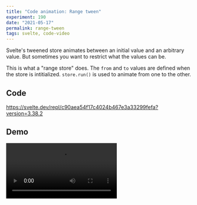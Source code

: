```yaml
---
title: "Code animation: Range tween"
experiment: 190
date: "2021-05-17"
permalink: range-tween
tags: svelte, code-video
---
```


Svelte's tweened store animates between an initial value and an arbitrary value. But sometimes you want to restrict what the values can be.

This is what a "range store" does. The `from` and `to` values are defined when the store is intitialized. `store.run()` is used to animate from one to the other.

## Code

https://svelte.dev/repl/c90aea54f17c4024b467e3a33299fefa?version=3.38.2

## Demo

<video controls src="https://res.cloudinary.com/dzwnkx0mk/video/upload/v1621307797/1000experiments.dev/range-tween_ltyjbh.mp4"/>
